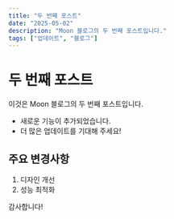 ```yaml
---
title: "두 번째 포스트"
date: "2025-05-02"
description: "Moon 블로그의 두 번째 포스트입니다."
tags: ["업데이트", "블로그"]
---
```


# 두 번째 포스트

이것은 Moon 블로그의 두 번째 포스트입니다.

- 새로운 기능이 추가되었습니다.
- 더 많은 업데이트를 기대해 주세요!

## 주요 변경사항

1. 디자인 개선
2. 성능 최적화

감사합니다!
